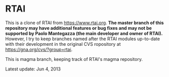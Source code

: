 RTAI
====

This is a clone of RTAI from https://www.rtai.org.  **The master branch of this
repository may have additional features or bug fixes and may not be supported
by Paolo Mantegazza (the main developer and owner of RTAI).**  However, I try
to keep branches named after the RTAI modules up-to-date with their development
in the original CVS ropository at https://gna.org/cvs/?group=rtai.

This is magma branch, keeping track of RTAI's magma repository.

Latest update: Jun 4, 2013
